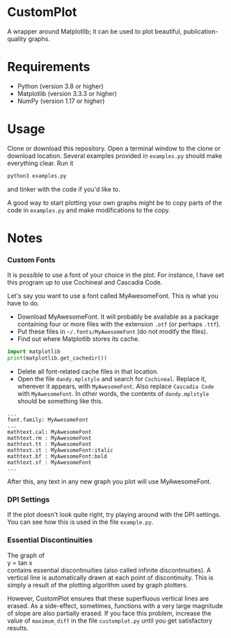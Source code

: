 # CustomPlot
A wrapper around Matplotlib; it can be used to plot beautiful,
publication-quality graphs.

# Requirements
* Python (version 3.8 or higher)
* Matplotlib (version 3.3.3 or higher)
* NumPy (version 1.17 or higher)

# Usage
Clone or download this repository. Open a terminal window to the clone or
download location. Several examples provided in `examples.py` should make
everything clear. Run it
```bash
python3 examples.py
```
and tinker with the code if you'd like to.

A good way to start plotting your own graphs might be to copy parts of the code
in `examples.py` and make modifications to the copy.

# Notes

### Custom Fonts
It is possible to use a font of your choice in the plot. For instance, I have
set this program up to use Cochineal and Cascadia Code.

Let's say you want to use a font called MyAwesomeFont. This is what you have to
do.
* Download MyAwesomeFont. It will probably be available as a package containing
four or more files with the extension `.otf` (or perhaps `.ttf`).
* Put these files in `~/.fonts/MyAwesomeFont` (do not modify the files).
* Find out where Matplotlib stores its cache.
```python
import matplotlib
print(matplotlib.get_cachedir())
```
* Delete all font-related cache files in that location.
* Open the file `dandy.mplstyle` and search for `Cochineal`. Replace it,
wherever it appears, with `MyAwesomeFont`. Also replace `Cascadia Code` with
`MyAwesomeFont`. In other words, the contents of `dandy.mplstyle` should be
something like this.
```
...
font.family: MyAwesomeFont
...
mathtext.cal: MyAwesomeFont
mathtext.rm : MyAwesomeFont
mathtext.tt : MyAwesomeFont
mathtext.it : MyAwesomeFont:italic
mathtext.bf : MyAwesomeFont:bold
mathtext.sf : MyAwesomeFont
...
```

After this, any text in any new graph you plot will use MyAwesomeFont.

### DPI Settings
If the plot doesn't look quite right, try playing around with the DPI settings.
You can see how this is used in the file `example.py`.

### Essential Discontinuities
The graph of  
y = tan x  
contains essential discontinuities (also called infinite discontinuities). A
vertical line is automatically drawn at each point of discontinuity. This is
simply a result of the plotting algorithm used by graph plotters.

However, CustomPlot ensures that these superfluous vertical lines are erased.
As a side-effect, sometimes, functions with a very large magnitude of slope are
also partially erased. If you face this problem, increase the value of
`maximum_diff` in the file `customplot.py` until you get satisfactory results.

